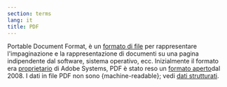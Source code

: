 ```yaml
---
section: terms
lang: it
title: PDF
---
```


Portable Document Format, è un [formato di file](/glossary/it/file-format/) per rappresentare l'impaginazione e la rappresentazione di documenti su una pagina indipendente dal software, sistema operativo, ecc. Inizialmente il formato era [proprietario](/glossary/it/proprietary/) di Adobe Systems, PDF è stato reso un [formato aperto](/glossary/it/open-format/)dal 2008. I dati in file PDF non sono {machine-readable}; vedi [dati strutturati](/glossary/it/structured-data).
